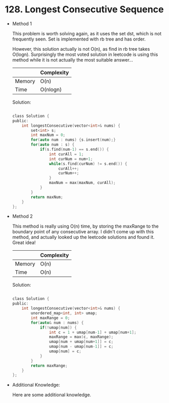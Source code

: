 # 128. Longest Consecutive Sequence 
- Method 1

    This problem is worth solving again, as it uses the set dst, which is not frequently seen. Set is implemented with rb tree and has order.

    However, this solution actually is not O(n), as find in rb tree takes O(logn). Surprisingly the most voted solution in leetcode is using this method while it is not actually the most suitable answer...

    |             |   Complexity  |
    | ----------- | ----------- | 
    |  Memory     | O(n) | 
    |      Time       |  O(nlogn) | 


    Solution:

    ``` h

    class Solution {
    public:
        int longestConsecutive(vector<int>& nums) {
            set<int> s;
            int maxNum = 0;
            for(auto num : nums) {s.insert(num);}
            for(auto num : s) {
                if(s.find(num-1) == s.end()) {
                    int curAll = 1;
                    int curNum = num+1;
                    while(s.find(curNum) != s.end()) {
                        curAll++;
                        curNum++;
                    }
                    maxNum = max(maxNum, curAll);
                }
            }
            return maxNum;
        }
    };

    ```

- Method 2

    This method is really using O(n) time, by storing the maxRange to the boundary point of any consecutive array. I didn't come up with this method, and actually looked up the leetcode solutions and found it. Great idea!

    | |   Complexity  |
    | ----------- | ----------- | 
    |  Memory     | O(n) | 
    |      Time       |  O(n) | 


    Solution:

    ``` h

    class Solution {
    public:
        int longestConsecutive(vector<int>& nums) {
            unordered_map<int, int> umap;
            int maxRange = 0;
            for(auto& num : nums) {
                if(!umap[num]) {
                    int c = 1 + umap[num-1] + umap[num+1];
                    maxRange = max(c, maxRange);
                    umap[num + umap[num+1]] = c;
                    umap[num - umap[num-1]] = c;
                    umap[num] = c;
                }
            }
            return maxRange;
        }
    };

    ```

- Additional Knowledge:
       
    Here are some additional knowledge.



<br>